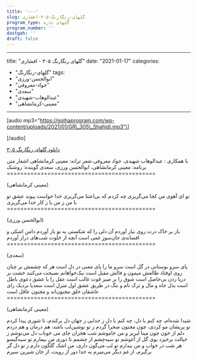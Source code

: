```yaml
---
title: '---'
slug: گلهای-رنگارنگ-۳۰۵-افشاری
program_type: گلهای تازه
program_number: ''
dastgah: ''
draft: false
---
```


---
title: "گلهای رنگارنگ ۳۰۵ - افشاری"
date: "2021-01-17"
categories: 
  - "گلهای-رنگارنگ"
tags: 
  - "ابوالحسن-ورزی"
  - "جواد-معروفی"
  - "سعدی"
  - "عبدالوهاب-شهیدی"
  - "معینی-کرمانشاهی"
---

\[audio mp3="https://golhaprogram.com/wp-content/uploads/2021/01/GR\_305\_Shahidi.mp3"\]

\[/audio\]

[دانلود گلهای رنگارنگ ۳۰۵](https://golhaprogram.com/wp-content/uploads/2021/01/GR_305_Shahidi.mp3)

با همکاری : عبدالوهاب شهیدی، جواد معروفی شعر ترانه: معینی کرمانشاهی اشعار متن برنامه: معینی کرمانشاهی، ابوالحسن ورزی، سعدی گوینده: روشنک ============================================

(معینی کرمانشاهی)

تو ای آهوی من کجا می‌گریزی چه کردم که بی‌اعتنا می‌گریزی خدا خواست پیوند عشق تو با من ز من یا ز کار خدا می‌گریزی ============================================

(ابوالحسن ورزی)

باز بر خاک درت روی نیاز آوردم آن دلی را که شکستی به تو باز آوردم دامنِ اشکی و افسانه‌ی جان‌سوزِ غمی است آنچه از خلوت شب‌های دراز آوردم ============================================

(سعدی)

پای سرو بوستانی در گل است سرو ما را پای معنی در دل است هر که چشمش بر چنان روی اوفتاد طالعش میمون و فالش مقبل است نیک‌خواهانم نصیحت می‌کنند خشت بر دریا زدن بی‌حاصل است شوق را بر صبر قوت غالب است عقل را با عشق دعوی باطل است بذل جاه و مال و ترک نام و ننگ در طریق عشق اول منزل است سعدیا نزدیک رای عاشقان خلق مجنون‌اند و مجنون عاقل است ============================================

(معینی کرمانشاهی)

شیدا شده‌ام، چه کنم با دل، چه کنم با دل ز جدایی ز جهان دل برکندم، تا شوری پیدا کردم تو پریشان مو کردی، چون مجنون صحرا گردم ز تو نوشین‌لب باشد، هم درمان و هم دردم دلم از خون چون مینا لبریز و من خاموشم شب هجران جای می خوناب دل می‌نوشم ز خیالت برخیزد بوی گل از آغوشم تو سیه‌چشم از چشمم تا دوری من بیمارم تو سیه‌گیسو هر شب در خواب و من بیدارم تو لب می‌گون داری، من اشک گلگون دارم ز تو دل گر برگیرم، از غم دیگر می‌میرم به خدا دور از رویت، از جان شیرین سیرم
